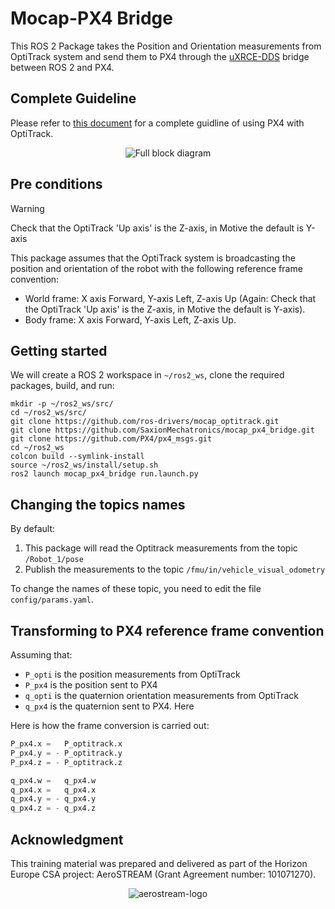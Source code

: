 # Mocap-PX4 Bridge

<!-- <p align="center">
  <img src="./docs/px4-mocap-ros2.png" alt="block diagram"/>
</p> -->

This ROS 2 Package takes the Position and Orientation measurements from OptiTrack system and send them to PX4 through the [uXRCE-DDS](https://docs.px4.io/main/en/middleware/uxrce_dds.html) bridge between ROS 2 and PX4.

## Complete Guideline

Please refer to [this document](./docs/PX4+Mocap+ROS2-Guide/Indoor%20Localization%20using%20OptiTrack%20and%20PX4_%20AeroSTREAM%20Workshop%20Guide.md) for a complete guidline of using PX4 with OptiTrack.

<p align="center">
  <img src="./docs/PX4+Mocap+ROS2-Guide/attachments/block-diagram.png" alt="Full block diagram"/>
</p>

## Pre conditions

> [!WARNING]  
> Check that the OptiTrack 'Up axis' is the Z-axis, in Motive the default is Y-axis

This package assumes that the OptiTrack system is broadcasting the position and orientation of the robot with the following reference frame convention:

* World frame: X axis Forward, Y-axis Left, Z-axis Up (Again: Check that the OptiTrack 'Up axis' is the Z-axis, in Motive the default is Y-axis).
* Body frame: X axis Forward, Y-axis Left, Z-axis Up.

## Getting started

We will create a ROS 2 workspace in `~/ros2_ws`, clone the required packages, build, and run:

```shell
mkdir -p ~/ros2_ws/src/
cd ~/ros2_ws/src/
git clone https://github.com/ros-drivers/mocap_optitrack.git
git clone https://github.com/SaxionMechatronics/mocap_px4_bridge.git
git clone https://github.com/PX4/px4_msgs.git
cd ~/ros2_ws
colcon build --symlink-install
source ~/ros2_ws/install/setup.sh
ros2 launch mocap_px4_bridge run.launch.py 
```

## Changing the topics names

By default:

1. This package will read the Optitrack measurements from the topic `/Robot_1/pose` 
2. Publish the measurements to the topic `/fmu/in/vehicle_visual_odometry`

To change the names of these topic, you need to edit the file `config/params.yaml`.

## Transforming to PX4 reference frame convention

Assuming that:

* `P_opti` is the position measurements from OptiTrack 
* `P_px4` is the position sent to PX4
* `q_opti` is the quaternion orientation measurements from OptiTrack
* `q_px4` is the quaternion sent to PX4. Here  

Here is how the frame conversion is carried out:
```python
P_px4.x =   P_optitrack.x​
P_px4.y = - P_optitrack.y​
P_px4.z = - P_optitrack.z​

q_px4.w =   q_px4.w​
q_px4.x =   q_px4.x ​
q_px4.y = - q_px4.y​
q_px4.z = - q_px4.z​
```

## Acknowledgment

This training material was prepared and delivered as part of the Horizon Europe CSA project: AeroSTREAM (Grant Agreement number: 101071270).

<p align="center">
  <img src="./docs/PX4+Mocap+ROS2-Guide/attachments/aerostream-logo.png" alt="aerostream-logo"/>
</p>